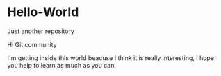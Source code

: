 # Hello-World
Just another repository

Hi Git community

I´m getting inside this world beacuse I think it is really interesting, I hope you help to learn as much as you can.
